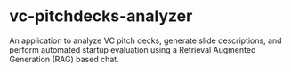 # vc-pitchdecks-analyzer
An application to analyze VC pitch decks, generate slide descriptions, and perform automated startup evaluation using a Retrieval Augmented Generation (RAG) based chat.
